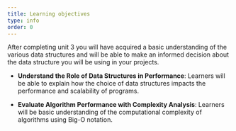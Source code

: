 ```yaml
---
title: Learning objectives
type: info
order: 0
---
```

After completing unit 3 you will have acquired a basic understanding of the various data structures and will be able to make an informed decision about the data structure you will be using in your projects. 

- **Understand the Role of Data Structures in Performance**: Learners will be able to explain how the choice of data structures impacts the performance and scalability of programs.

- **Evaluate Algorithm Performance with Complexity Analysis**: Learners will be basic understanding of the computational complexity of algorithms using Big-O notation.


